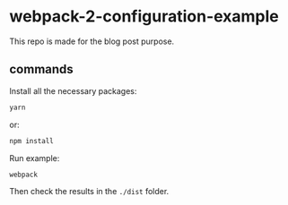 # webpack-2-configuration-example
This repo is made for the blog post purpose.

## commands

Install all the necessary packages:

```zsh
yarn
```

or:

```zsh
npm install
```

Run example:

```zsh
webpack
```

Then check the results in the `./dist` folder.
